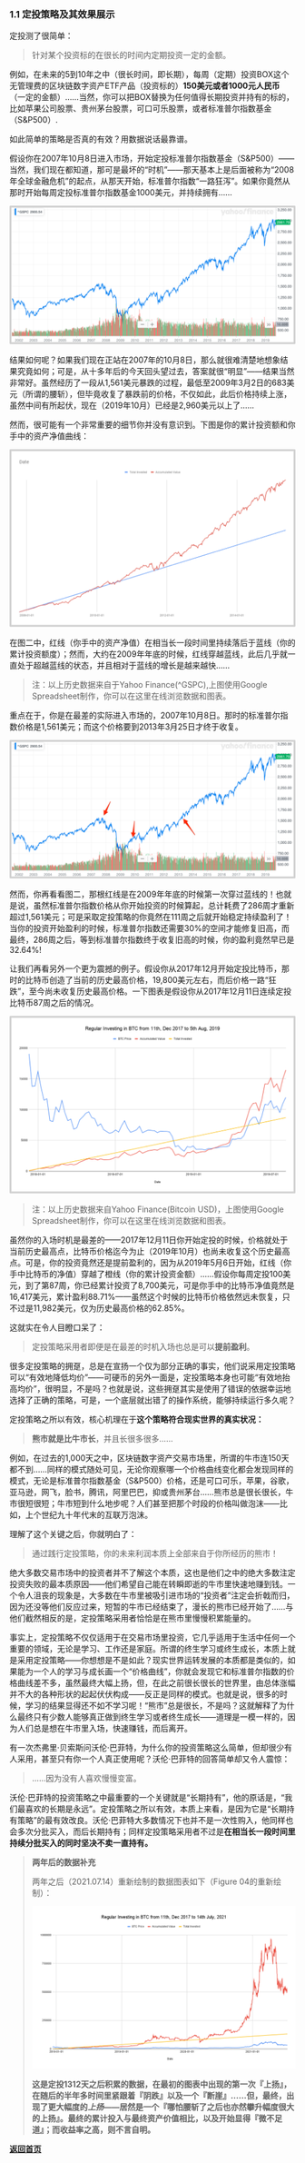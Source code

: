 

### 1.1 定投策略及其效果展示

定投测了很简单：

> 针对某个投资标的在很长的时间内定期投资一定的金额。

例如，在未来的5到10年之中（很长时间，即长期），每周（定期）投资BOX这个无管理费的区块链数字资产ETF产品（投资标的）**150美元或者1000元人民币**（一定的金额）……当然，你可以把BOX替换为任何值得长期投资并持有的标的，比如苹果公司股票、贵州茅台股票，可口可乐股票，或者标准普尔指数基金（S&P500）.

如此简单的策略是否真的有效？用数据说话最靠谱。

假设你在2007年10月8日进入市场，开始定投标准普尔指数基金（S&P500）——当然，我们现在都知道，那可是最坏的“时机”——那天基本上是后面被称为“2008年全球金融危机”的起点，从那天开始，标准普尔指数“一路狂泻”。如果你竟然从那时开始每周定投标准普尔指数基金1000美元，并持续拥有……

![Figure01](assets/images/Figure01.png)

结果如何呢？如果我们现在正站在2007年的10月8日，那么就很难清楚地想象结果究竟如何；可是，从十多年后的今天回头望过去，答案就很“明显”——结果当然非常好。虽然经历了一段从1,561美元暴跌的过程，最低至2009年3月2日的683美元（所谓的腰斩），但毕竟收复了暴跌前的价格，不仅如此，此后价格持续上涨，虽然中间有所起伏，现在（2019年10月）已经是2,960美元以上了……

然而，很可能有一个非常重要的细节你并没有意识到。下图是你的累计投资额和你手中的资产净值曲线：

![Figure02](assets/images/Figure02.png)

在图二中，红线（你手中的资产净值）在相当长一段时间里持续落后于蓝线（你的累计投资额度）；然而，大约在2009年年底的时候，红线穿越蓝线，此后几乎就一直处于超越蓝线的状态，并且相对于蓝线的增长是越来越快……

> 注：以上历史数据来自于Yahoo Finance(^GSPC),上图使用Google Spreadsheet制作，你可以在这里在线浏览数据和图表。

重点在于，你是在最差的实际进入市场的，2007年10月8日。那时的标准普尔指数价格是1,561美元；而这个价格要到2013年3月25日才终于收复。

![Figure03](assets/images/Figure03.png)

然而，你再看看图二，那根红线是在2009年年底的时候第一次穿过蓝线的！也就是说，虽然标准普尔指数价格从你开始投资的时候算起，总计耗费了286周才重新超过1,561美元；可是采取定投策略的你竟然在111周之后就开始稳定持续盈利了！当你的投资开始盈利的时候，标准普尔指数还需要30%的空间才能修复旧高，而最终，286周之后，等到标准普尔指数终于收复旧高的时候，你的盈利竟然早已是32.64%!

让我们再看另外一个更为震撼的例子。假设你从2017年12月开始定投比特币，那时的比特币创造了当前的历史最高价格，19,800美元左右，而后价格一路“狂跌”，至今尚未收复历史最高价格。一下图表是假设你从2017年12月11日连续定投比特币87周之后的情况。

![Figure04](assets/images/Figure04.png)

> 注：以上历史数据来自Yahoo Finance(Bitcoin USD)，上图使用Google Spreadsheet制作，你可以在这里在线浏览数据和图表。

虽然你的入场时机是最差的——2017年12月11日你开始定投的时候，价格就处于当前历史最高点，比特币价格迄今为止（2019年10月）也尚未收复这个历史最高点。可是，你的投资竟然还是提前盈利的，因为从2019年5月6日开始，红线（你手中比特币的净值）穿越了橙线（你的累计投资金额）……假设你每周定投100美元，到了第87周，你已经累计投资了8,700美元，可是你手中的比特币净值竟然是16,417美元，累计盈利88.71%——虽然这个时候的比特币价格依然远未恢复，只不过是11,982美元，仅为历史最高价格的62.85%。

这就实在令人目瞪口呆了：

> 定投策略采用者即便是在最差的时机入场也总是可以**提前盈利**。

很多定投策略的拥趸，总是在宣扬一个仅为部分正确的事实，他们说采用定投策略可以“有效地降低均价”——可硬币的另外一面是，定投策略本身也可能“有效地抬高均价”，很明显，不是吗？也就是说，这些拥趸其实是使用了错误的依据幸运地选择了正确的策略，可是，一个底层就出错了的操作系统，能够持续运行多久呢？

定投策略之所以有效，核心机理在于**这个策略符合现实世界的真实状况：**

> **熊市就是比牛市长**，并且长很多很多……

例如，在过去的1,000天之中，区块链数字资产交易市场里，所谓的牛市连150天都不到……同样的模式随处可见，无论你观察哪一个价格曲线变化都会发现同样的模式，无论是标准普尔指数基金（S&P500）价格，还是可口可乐，苹果，谷歌，亚马逊，网飞，脸书，腾讯，阿里巴巴，抑或贵州茅台……熊市总是很长很长，牛市很短很短；牛市短到什么地步呢？人们甚至把那个时段的价格叫做泡沫——比如，上个世纪九十年代末的互联万泡沫。

理解了这个关键之后，你就明白了：

> 通过践行定投策略，你的未来利润本质上全部来自于你所经历的熊市！

绝大多数交易市场中的投资者并不了解这个本质，这也是他们之中的绝大多数注定投资失败的最本质原因——他们希望自己能在转瞬即逝的牛市里快速地赚到钱。一个令人沮丧的现象是，大多数在牛市里被吸引进市场的“投资者”注定会折戟而归，因为还没等他们反应过来，短暂的牛市已经结束了，漫长的熊市已经开始了……与他们截然相反的是，定投策略采用者恰恰是在熊市里慢慢积累能量的。

事实上，定投策略不仅仅适用于在交易市场里投资，它几乎适用于生活中任何一个重要的领域，无论是学习、工作还是家庭。所谓的终生学习或终生成长，本质上就是采用定投策略——你想想是不是如此？现实世界运转发展的本质都是类似的，如果能为一个人的学习与成长画一个“价格曲线”，你就会发现它和标准普尔指数的价格曲线差不多，虽然最终大幅上扬，但，在此之前很长很长的世界里，由总体涨幅并不大的各种形状的起起伏伏构成——反正是同样的模式。也就是说，很多的时候，学习的结果显得还不如不学习呢！“熊市”总是很长，不是吗？这就解释了为什么最终只有少数人能够真正做到终生学习或者终生成长——道理是一模一样的，因为人们总是想在牛市里入场，快速赚钱，而后离开。

有一次杰弗里·贝索斯问沃伦·巴菲特，为什么你的投资策略这么简单，但却很少有人采用，甚至只有你一个人真正使用呢？沃伦·巴菲特的回答简单却又令人震惊：

> ……因为没有人喜欢慢慢变富。

沃伦·巴菲特的投资策略之中最重要的一个关键就是“长期持有”，他的原话是，“我们最喜欢的长期是永远”。定投策略之所以有效，本质上来看，是因为它是“长期持有策略”的最有效改良。沃伦·巴菲特大多数情况下也并不是一次性购入，他同样也会多次分批买入，而后长期持有；同样定投策略采用者不过是**在相当长一段时间里持续分批买入的同时坚决不卖一直持有。**

> **两年后的数据补充**
>
> 两年之后（2021.07.14）重新绘制的数据图表如下（Figure 04的重新绘制）：
>
> ![Figure04.2021.07.14](assets/images/Figure04.2021.07.14.png)
>
> **这是定投1312天之后积累的数据，在最初的图表中出现的第一次『上扬』，在随后的半年多时间里紧跟着『阴跌』以及一个『断崖』……但，最终，出现了更大幅度的*上扬*——居然是一个『哪怕腰斩了之后也亦然攀升幅度很大的上扬』。最终的累计投入与最终资产价值相比，以及开始显得『微不足道』；而收益率之高，则不言自明。**

[**返回首页**](./index.md)
